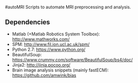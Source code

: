 #autoMRI
Scripts to automate MRI preprocessing and analysis.

## Dependencies
* Matlab (+Matlab Robotics System Toolbox): http://www.mathworks.com/
* SPM: http://www.fil.ion.ucl.ac.uk/spm/
* Python 2.7: https://www.python.org/
* BeautifulSoup: https://www.crummy.com/software/BeautifulSoup/bs4/doc/
* Jinja2: http://jinja.pocoo.org/
* Brain image analysis snippets (mainly fastECM): https://github.com/amwink/bias
